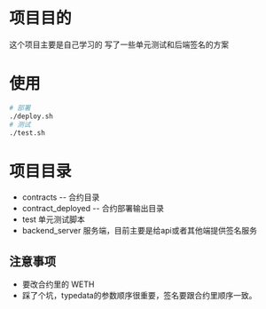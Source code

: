# 项目目的
这个项目主要是自己学习的
写了一些单元测试和后端签名的方案

# 使用
``` bash
# 部署
./deploy.sh
# 测试
./test.sh
```

# 项目目录
- contracts -- 合约目录
- contract_deployed -- 合约部署输出目录
- test 单元测试脚本
- backend_server 服务端，目前主要是给api或者其他端提供签名服务

## 注意事项
- 要改合约里的 WETH
- 踩了个坑，typedata的参数顺序很重要，签名要跟合约里顺序一致。
